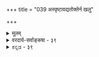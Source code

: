 +++
title = "039 अस्पृष्टावद्यतोक्तेर्न खलु"

+++
<details><summary>मूलम्</summary>

अस्पृष्टावद्यतोक्तेर्न खलु विषयतामभ्युपेयादविद्या न क्षेत्रज्ञोऽपि तापत्रयपरितपनान्नापि तद्ब्रह्म मौग्ध्यात् ।  
मिथ्यात्वाद्दोषभावो न भवति यदि किं तन्निरासप्रयासैरुच्छेत्तव्या पुमर्थान्वयत इह परः कोऽभिलप्येत दोषः ॥ ३९ ॥
</details>

<details><summary>वरदार्य-सर्वाङ्कषा - ३९</summary>

अनुमानं न भावरूपाज्ञाने प्रमाणमिति दर्शयित्वा, आगमोऽपि तत्र न प्रमाणमिति दर्शयतिअस्पृष्टेत्यादि । 'निरवद्यम् (श्वे. 6-19) इति श्रुतिः अविद्यायां प्रमाणमिति ते वदन्ति । किमस्याः श्रुतेरविद्यैव विषयः, उताविद्याकल्पितो जीवः, उताविद्याशबलितं ब्रह्म ? उताविद्यासाक्षिभूतं विशुद्धं ब्रह्म ? तत्राद्यः पक्षो निरस्यते - **अस्पृष्टावद्यतोक्तेः** = 'निरवद्यम्' इति श्रुतेः **विषयताम्** = प्रतिपाद्यमानताम् अविद्या न खलु **अभ्युपेयात्** =नैव प्राप्नुयात् । अवद्यमिति हि दोषसामान्यवाचि । वस्तुतो ब्रह्मैवास्याः श्रुतेर्विषयः, न त्वविद्या । अविद्याकार्यत्वात् जीवस्य स एवास्तु विषय इति द्वितीयकल्पे - **क्षेत्रज्ञः** = जीवोऽपि न विषयः । हेतुः **तापत्रयपरितपनात्** = तापत्रयैः सदा परितपन् जीवः कथं निरवद्यो भवेत् । तृतीयकल्पं निरस्यति – नापि **तत्** = अविद्याशबलितं गौणं ब्रह्म । कुतः ? **मौग्ध्यात्** = अविद्यातिरोहितत्वेन निरवद्यत्वाभावात् । चतुर्थः कल्पस्समनन्तरश्लोके निरस्यते ॥ 



ननु ब्रह्मैव जगदुपादानमिति वेदान्ताः मृत्तत्कार्यादिदृष्टान्तेन घोषयन्ति । एवमेव 'निरवद्यं निरञ्जनम्' इत्यपि सकलदोषदूरमित्यपि । परस्परविरुद्धं द्वयमपि संगमनीयञ्चेत्, अन्यतरस्यौपाधिकत्वमावश्यकम्। सैवोपाधिरविद्येत्युच्यते । विद्यामयस्य ब्रह्मणोऽविद्यासंबन्धोऽपि दोषावहः । 'असङ्गो ह्ययम्' इति श्रुतिश्च । अतोऽविद्याया मिथ्यात्वमन्तरा सर्वसमन्वयो न भवत्येव । ततश्चाविद्याविशिष्टं ब्रह्मोपादानम्, तद्रहितं च शुद्धमिति विरोधपरिहार इति शङ्कते - मिथ्यात्वादिति । अविद्याया मिथ्यात्वात् **दोषभावः** = दोषत्वं **नास्ति** = न भवति । अतश्च विशुद्धं निर्गुणं ब्रह्म न जगदुपादानम्, विकारित्वप्रसङ्गात् । अथापि अविद्योपहितम्, अत एवाविद्यासाक्षिभूतं नोपादानम्, किन्तु अविद्याविशिष्टम् । एतच्च मिथ्येति न दोषः इति यदि तर्हि – **तन्निरासप्रयासैः** = मिथ्याभूतत्वाद्दोषत्वाभावे तन्निरासार्थैः केशैः **किम्** = किं साधनीयम् ? किमर्थं तन्निरासार्थाः **प्रयासाः** = साधनचतुष्टयसंपत्तिप्रभृतयः श्रुतिषूपदिश्यन्ते ॥ 

I 

185. 

451 

[ भावरूपाज्ञानेऽर्थापत्तिरपि न प्रमाणम् ] 

शुद्धे ब्रह्मण्यविद्या न यदि, न घटते तस्य जीवैक्यवादः 

तस्मान्निर्दोषतोक्तिर्निरुपधिदशया निर्वहेदित्ययुक्तम् । 



ननु वस्तुदृष्ट्या मिथ्यात्वेऽपि, तथाज्ञानाभावात्, तादृशज्ञानसंपादनार्थमेव सर्वोऽपि प्रयासस्सार्थक इति चेत्, तत्राह - उच्छेत्तव्येत्यादि । **उच्छेत्तव्यः** = नानाविधप्रयासैर्निरसनीयः यः **अपुमर्थः** = अपुरुषार्थभूतः **तदन्वयतः** = तत्संबन्धापेक्षया **परः** = अतिरिक्तः **दोषः** = जगन्मिथ्यात्वज्ञानाभावरूपो दोषः **इह** = परस्मिन् ब्रह्मणि कः **अभिलप्येत** = अभिधीयेत? प्रयासेन निरसनीयः सत्यो वा मिथ्या वा कश्चनापुरुषार्थसंबन्धः जगद्भ्रमदर्शननिबन्धनदुःखदर्शनादिरूपोऽनिवार्यश्चेत् सावद्यत्वमेव ब्रह्मण इति निरवद्यश्रुतिः कथं संरक्षिता? किं कुर्मो गत्यभावादिति चेत्, उक्तमेव समाधानं पूर्वमेव ( श्लो. 27) ॥ 

ननु भवतामपि मते परमात्मनोऽविद्यासंबन्धोऽवर्जनीयः । 'अस्मान् मायी सृजते ' (श्वे. 4-9) इति हि स्रष्टुर्मायासंबन्ध उच्यते । 'दैवी ह्येषा गुणमयी मम माया' (गी. 7-4 ) इति हि श्रीकृष्णोऽपि वक्ति । मूर्खानां पतिः कश्चित्स्याच्चेत्. सोऽपि मूर्ख एव स्यादिति लोकनीतिरपि तथा । अतश्च मायिनः तस्य कथं निरवद्यत्वं भवन्मतेऽपि । अतः 'यश्चोभयोस्समो दोषः' इति मत्वा तूष्णीमातिष्ठेति चेत्; न जानीमो वयमेतादृशं मूर्ख त्वां कथं बोधयेमेति । अनुपदमुक्तां श्रुतिं पुनः पठ - 'अस्मान् मायी सृजते विश्वमेतत् तस्मिंश्चान्यो मायया सन्निरुद्धः' (श्वे.4-9) इति । तदीयया माययास्माकमेव बन्धः । न तु तत्प्रभोः । वयमेव खलु ब्रह्मेति चेत्, हन्त भोः ! 'ब्रह्मैव स्वाविद्यया संसरति, स्वविद्यया च मुच्यते' इति खलु भवन्तो वदन्ति, न वयम् ॥ 

1 

वाक्यानां योजना त्वन्या, तथान्या विषयस्थितिः । विषयानुगुणः शब्दः, नार्थश्शब्दानुगो भवेत् ॥ यत्कक्ष्यायां च यावत्तु वक्तव्यं तावदेव हि । वयमेव किल ब्रह्म त्वित्युक्तिः रोचते कथम् ॥ ३९ ॥
</details>


<details><summary>ಕನ್ನಡ - ३९</summary>

e8 

इन्तह अविद्यॆयन्नु ऒप्पुवुदु श्रुतिविरुद्धवॆन्दु प्रतिपादिसुत्तारॆ. अविद्यादि दोषरहित' ऎम्ब अर्थवुळ्ळ 'निरवद्यं' ऎन्नुव श्रुतिगॆ प्रति पाद्य यावुदु? अविद्यॆयॆ, जीवात्मनॆ, अविद्यॆयिन्द कूडिद ब्रह्मवॆ? इवुगळल्लि, अस्पृष्टावद्यतो अविद्या विषयतां न खलु अभ्युपेयात् – अविद्यादि दोषरहित' ऎन्दु हेळुव “निरवद्यं' ऎम्ब श्रुतिगॆ निम्म अविद्यॆ प्रतिपाद्यवागिरुवुदॆन्दु ऒप्पलु साध्यवे इल्ल. अविद्यॆगॆ मत्तॊन्दु अविद्याप्रसङ्गविल्लद कारण अदर निषेध असम्बद्ध वागुत्तदॆ. क्षेत्रज्ञ sपि तापत्रयपरितपनात् न 

न- जीवात्मनू सह आध्यात्मिकादि तापत्रयदल्लि बिद्दिरुवुदरिन्द विषयनागिरलार. तप्प ह्या पिग्यात् न अविद्यॆयिन्द कूडिद ब्रह्मवू सहश्लोक 40] 

नायकसर 

217 

मिथ्यात्वाषभावो न भवति यदि किं तन्निरासप्रया उच्चॆत्तव्यापुमर्थान्वयत इह परः कोsभिलत दोषः ॥ 

[श्रुत्यर्थापत्तियिन्द अविद्यॆ सिद्धिसुवुदिल्ल] 

\- 

- 185- 

e 

शुद्ध ब्रह्मण्यविद्या न यदि न घटते तस्य जीवैक्यवाद तस्मान्निर्दोषतोक्तिर्निरुपधिदशया निर्वहेदित्य युक्तं । अविद्या मोहितवागिये इरुवुदरिन्द विषयवल्ल. आद्दरिन्द निरवद्य श्रुति अर्थरहितवे आगुत्तदॆ. 

ब्रह्मदल्लि अविद्यॆ इद्दरू, मिथ्यात्वात् दोषभावः न भवति यदि, तरासप्रयासैः किं? - आ अविद्यॆ सुळ्ळाद्दरिन्द अदु 

आ ब्रह्मक्कॆ दोषवागुवुदिल्ल. 'निरवद्यं' ऎम्ब श्रुतिगू, ब्रह्मदल्लि सत्यवाद दोष यावुदू इल्ल ऎन्दे तात्पर्य ऎन्दरॆ, अदन्नु निरास माडलु एतक्कॆ अष्टॊन्दु श्रम पडबेकु! “अदु मिथ्य' ऎन्दु तिळियुवुदक्कागिये आ श्रमगळॆन्दु वादिसिदरू, आ अविद्यॆ निरसनीय वाद दोषकोटियल्लि सेरिद मेलॆ, इह उच्छेत्तव्यापुमर्थान्य यतः परः दोषः क अभिलत? - हेयवाद्दरिन्द अपुरुषार्थ रूपवाद आ अविद्या सम्बन्धक्किन्तलू परब्रह्मदल्लि बेरॊन्दु दोष यावुदन्नु हेळलु साध्य! आ अविद्यासम्बन्धवे महादोषवागुवुद रिन्द 'निरवद्यं' ऎम्ब श्रुति विरोध अनिवार्यवे आगुत्तदॆ ॥ ३९ ।
</details>

